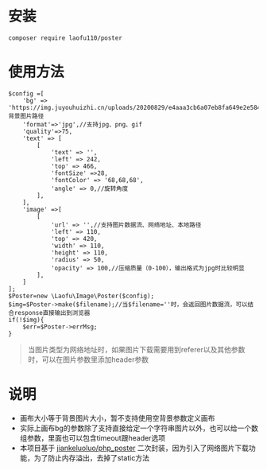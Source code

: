 #  安装

```composer
composer require laofu110/poster
```

#  使用方法

```
$config =[
    'bg' => 'https://img.juyouhuizhi.cn/uploads/20200829/e4aaa3cb6a07eb8fa649e2e584f23e88.png',//背景图片路径
    'format'=>'jpg',//支持jpg、png、gif
    'quality'=>75,
    'text' => [
        [
            'text' => '',
            'left' => 242, 
            'top' => 466,
            'fontSize' =>28,
            'fontColor' => '68,68,68',
            'angle' => 0,//旋转角度
        ],
    ],
    'image' =>[
        [
            'url' => '',//支持图片数据流、网络地址、本地路径
            'left' => 110,
            'top' => 420,
            'width' => 110,
            'height' => 110,
            'radius' => 50,
            'opacity' => 100,//压缩质量（0-100），输出格式为jpg时比较明显
        ],
    ]
];
$Poster=new \Laofu\Image\Poster($config);
$img=$Poster->make($filename);//当$filename=''时，会返回图片数据流，可以结合response直接输出到浏览器
if(!$img){
    $err=$Poster->errMsg;
}
```

> 当图片类型为网络地址时，如果图片下载需要用到referer以及其他参数时，可以在图片参数里添加header参数

#  说明

* 画布大小等于背景图片大小，暂不支持使用空背景参数定义画布
* 实际上画布bg的参数除了支持直接给定一个字符串图片以外，也可以给一个数组参数，里面也可以包含timeout跟header选项
* 本项目基于 [jiankeluoluo/php_poster](https://github.com/jiankeluoluo/php_poster) 二次封装，因为引入了网络图片下载功能，为了防止内存溢出，去掉了static方法